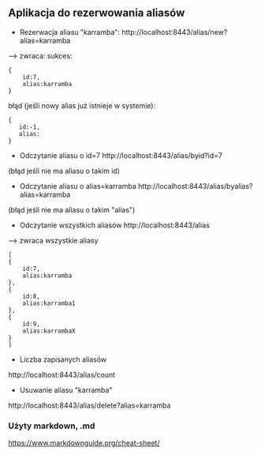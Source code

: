 ## Aplikacja do rezerwowania aliasów

* Rezerwacja aliasu "karramba":
http://localhost:8443/alias/new?alias=karramba

--> zwraca:
sukces:

```
{
    id:7,
    alias:karramba
}
```

błąd (jeśli nowy alias już istnieje w systemie):
```
{
   id:-1,
   alias:
}
```


* Odczytanie aliasu o id=7
http://localhost:8443/alias/byid?id=7

(błąd jeśli nie ma aliasu o takim id)

* Odczytanie aliasu o alias=karramba
http://localhost:8443/alias/byalias?alias=karramba

(błąd jeśli nie ma aliasu o takim "alias")


* Odczytanie wszystkich aliasów
http://localhost:8443/alias

--> zwraca wszystkie aliasy
```
[
{
    id:7,
    alias:karramba
},
{
    id:8,
    alias:karramba1
},
{
    id:9,
    alias:karrambaX
}
]
```
* Liczba zapisanych aliasów

http://localhost:8443/alias/count


* Usuwanie aliasu "karramba"

http://localhost:8443/alias/delete?alias=karramba





### Użyty markdown, .md

https://www.markdownguide.org/cheat-sheet/
